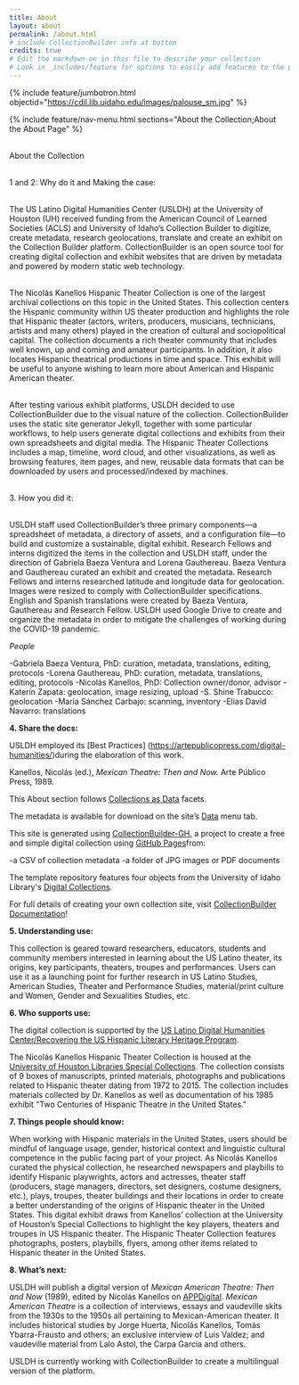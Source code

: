 ```yaml
---
title: About
layout: about
permalink: /about.html
# include CollectionBuilder info at bottom
credits: true
# Edit the markdown on in this file to describe your collection
# Look in _includes/feature for options to easily add features to the page
---
```


{% include feature/jumbotron.html objectid="https://cdil.lib.uidaho.edu/images/palouse_sm.jpg" %}

{% include feature/nav-menu.html sections="About the Collection;About the About Page" %}
<html>

<br>About the Collection</br>  
  
<br>1 and 2: Why do it and Making the case:</br> 
 
<br>The US Latino Digital Humanities Center (USLDH) at the University of Houston (UH) received funding from the American Council of Learned Societies (ACLS) and University of Idaho’s Collection Builder to digitize, create metadata, research geolocations, translate and create an exhibit on the Collection Builder platform. CollectionBuilder is an open source tool for creating digital collection and exhibit websites that are driven by metadata and powered by modern static web technology.</br> 
  
<br>The Nicolás Kanellos Hispanic Theater Collection is one of the largest archival collections on this topic in the United States. This collection centers the Hispanic community within US theater production and highlights the role that Hispanic theater (actors, writers, producers, musicians, technicians, artists and many others) played in the creation of cultural and sociopolitical capital. The collection documents a rich theater community that includes well known, up and coming and amateur participants. In addition, it also locates Hispanic theatrical productions in time and space. This exhibit will be useful to anyone wishing to learn more about American and Hispanic American theater.</br>
  
<br>After testing various exhibit platforms, USLDH decided to use CollectionBuilder due to the visual nature of the collection. CollectionBuilder uses the static site generator Jekyll, together with some particular workflows, to help users generate digital collections and exhibits from their own spreadsheets and digital media. The Hispanic Theater Collections includes a map, timeline, word cloud, and other visualizations, as well as browsing features, item pages, and new, reusable data formats that can be downloaded by users and processed/indexed by machines.</br>  
  
<br>3. How you did it:</br>  
   
<br>USLDH staff used CollectionBuilder’s three primary components—a spreadsheet of metadata, a directory of assets, and a configuration file—to build and customize a sustainable, digital exhibit. Research Fellows and interns digitized the items in the collection and USLDH staff, under the direction of Gabriela Baeza Ventura and Lorena Gauthereau. Baeza Ventura and Gauthereau curated an exhibit and created the metadata. Research Fellows and interns researched latitude and longitude data for geolocation. Images were resized to comply with CollectionBuilder specifications. English and Spanish translations were created by Baeza Ventura, Gauthereau and Research Fellow. USLDH used Google Drive to create and organize the metadata in order to mitigate the challenges of working during the COVID-19 pandemic.</br>  
 
*People* 
  
-Gabriela Baeza Ventura, PhD: curation, metadata, translations, editing, protocols 
-Lorena Gauthereau, PhD: curation, metadata, translations, editing, protocols
-Nicolás Kanellos, PhD: Collection owner/donor, advisor
-Katerín Zapata: geolocation, image resizing, upload
-S. Shine Trabucco: geolocation
-María Sánchez Carbajo: scanning, inventory
-Elías David Navarro: translations 
  
**4. Share the docs:**  
  
USLDH employed its [Best Practices] (https://artepublicopress.com/digital-humanities/)during the elaboration of this work.  
  
Kanellos, Nicolás (ed.), *Mexican Theatre: Then and Now.* Arte Público Press, 1989.  
  
This About section follows [Collections as Data](https://collectionsasdata.github.io/facet7/) facets.  
  
The metadata is available for download on the site’s [Data](https://recoveryapp.github.io/hispanictheater/data.html) menu tab. 
  
This site is generated using [CollectionBuilder-GH](https://collectionbuilding.github.io/gh/), a project to create a free and simple digital collection using [GitHub Pages](https://pages.github.com/)from:  
  
-a CSV of collection metadata
-a folder of JPG images or PDF documents
  
The template repository features four objects from the University of Idaho Library's [Digital Collections](https://www.lib.uidaho.edu/digital).  
  
For full details of creating your own collection site, visit [CollectionBuilder Documentation](https://collectionbuilder.github.io/cb-docs/)!  
  
**5. Understanding use:**  
  
This collection is geared toward researchers, educators, students and community members interested in learning about the US Latino theater, its origins, key participants, theaters, troupes and performances. Users can use it as a launching point for further research in US Latino Studies, American Studies, Theater and Performance Studies, material/print culture and Women, Gender and Sexualities Studies, etc.  
   
**6. Who supports use:**  
  
The digital collection is supported by the [US Latino Digital Humanities Center/Recovering the US Hispanic Literary Heritage Program](https://artepublicopress.com/digital-humanities/).

The Nicolás Kanellos Hispanic Theater Collection is housed at the [University of Houston Libraries Special Collections](https://findingaids.lib.uh.edu/repositories/2/resources/482). The collection consists of 9 boxes of manuscripts, printed materials, photographs and publications related to Hispanic theater dating from 1972 to 2015. The collection includes materials collected by Dr. Kanellos as well as documentation of his 1985 exhibit "Two Centuries of Hispanic Theatre in the United States."
  
**7. Things people should know:** 
  
When working with Hispanic materials in the United States, users should be mindful of language usage, gender, historical context and linguistic cultural competence in the public facing part of your project. As Nicolás Kanellos curated the physical collection, he researched newspapers and playbills to identify Hispanic playwrights, actors and actresses, theater staff (producers, stage managers, directors, set designers, costume designers, etc.), plays, troupes, theater buildings and their locations in order to create a better understanding of the origins of Hispanic theater in the United States. This digital exhibit draws from Kanellos’ collection at the University of Houston’s Special Collections to highlight the key players, theaters and troupes in US Hispanic theater. The Hispanic Theater Collection features photographs, posters, playbills, flyers, among other items related to Hispanic theater in the United States.  
  
**8. What’s next:** 
  
USLDH will publish a digital version of *Mexican American Theatre: Then and Now* (1989), edited by Nicolás Kanellos on [APPDigital](https://artepublicopress.manifoldapp.org/). *Mexican American Theatre* is a collection of interviews, essays and vaudeville skits from the 1930s to the 1950s all pertaining to Mexican-American theater. It includes historical studies by Jorge Huerta, Nicolás Kanellos, Tomás Ybarra-Frausto and others; an exclusive interview of Luis Valdez; and vaudeville material from Lalo Astol, the Carpa Garcia and others.  
  
USLDH is currently working with CollectionBuilder to create a multilingual version of the platform.  



  
  

